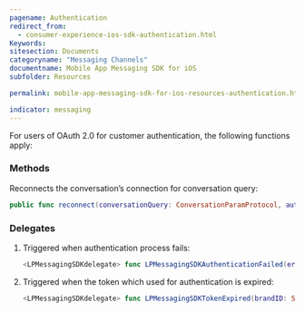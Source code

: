 ```yaml
---
pagename: Authentication
redirect_from:
  - consumer-experience-ios-sdk-authentication.html
Keywords:
sitesection: Documents
categoryname: "Messaging Channels"
documentname: Mobile App Messaging SDK for iOS
subfolder: Resources

permalink: mobile-app-messaging-sdk-for-ios-resources-authentication.html

indicator: messaging
---
```

For users of OAuth 2.0 for customer authentication, the following functions apply:


### Methods

Reconnects the conversation’s connection for conversation query:

   ```swift
   public func reconnect(conversationQuery: ConversationParamProtocol, authenticationParams: LPAuthenticationParams)
   ```

### Delegates

1. Triggered when authentication process fails:

   ```swift
   <LPMessagingSDKdelegate> func LPMessagingSDKAuthenticationFailed(error: NSError)
   ```

2. Triggered when the token which used for authentication is expired:

   ```swift
   <LPMessagingSDKdelegate> func LPMessagingSDKTokenExpired(brandID: String)
   ```
